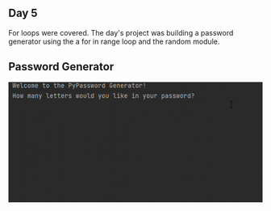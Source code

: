 ## Day 5

For loops were covered.
The day's project was building a password generator using the a for in range loop and the random module. 

## Password Generator

![password generator](password_generator.gif)